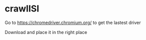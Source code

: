 # crawlISI
Go to https://chromedriver.chromium.org/ to get the lastest driver 

Download and place it in the right place